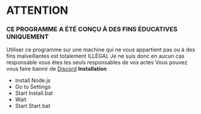 <h1> ATTENTION </h1>

<h3> CE PROGRAMME A ÉTÉ CONÇU À DES FINS ÉDUCATIVES UNIQUEMENT </h3>

Utiliser ce programme sur une machine qui ne vous appartient pas ou à des fins malveillantes est totalement ILLÉGAL
Je ne suis donc en aucun cas responsable vous êtes les seuls responsables de vos actes
Vous pouvez vous faire bannir de [Discord](discord.com)
<b> Installation </b>

* Install Node.js
* Go to Settings
* Start Install.bat
* Wait
* Start Start.bat
